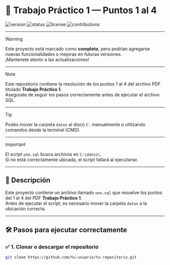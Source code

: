 # 🚀 Trabajo Práctico 1 — Puntos 1 al 4

![version](https://img.shields.io/badge/version-1.0.0-blue)
![status](https://img.shields.io/badge/status-completo-brightgreen)
![license](https://img.shields.io/badge/license-MIT-yellow)
![contributions](https://img.shields.io/badge/contributions-welcome-blue)

---

> [!WARNING]
> Este proyecto está marcado como **completo**, pero podrían agregarse nuevas funcionalidades o mejoras en futuras versiones.  
> ¡Mantenete atento a las actualizaciones!

---

> [!NOTE]
> Este repositorio contiene la resolución de los puntos 1 al 4 del archivo PDF titulado **Trabajo Práctico 1**.  
> Asegurate de seguir los pasos correctamente antes de ejecutar el archivo SQL.

---

> [!TIP]
> Podés mover la carpeta `datos` al disco `C:` manualmente o utilizando comandos desde la terminal (CMD).

---

> [!IMPORTANT]
> El script `uno.sql` busca archivos en `C:\datos\`.  
> Si no está correctamente ubicada, el script fallará al ejecutarse.

---

## 📝 Descripción

Este proyecto contiene un archivo llamado `uno.sql` que resuelve los puntos del 1 al 4 del PDF **Trabajo Práctico 1**.  
Antes de ejecutar el script, es necesario mover la carpeta `datos` a la ubicación correcta.

---

## 🛠️ Pasos para ejecutar correctamente

### ✅ 1. Clonar o descargar el repositorio

```bash
git clone https://github.com/tu-usuario/tu-repositorio.git
